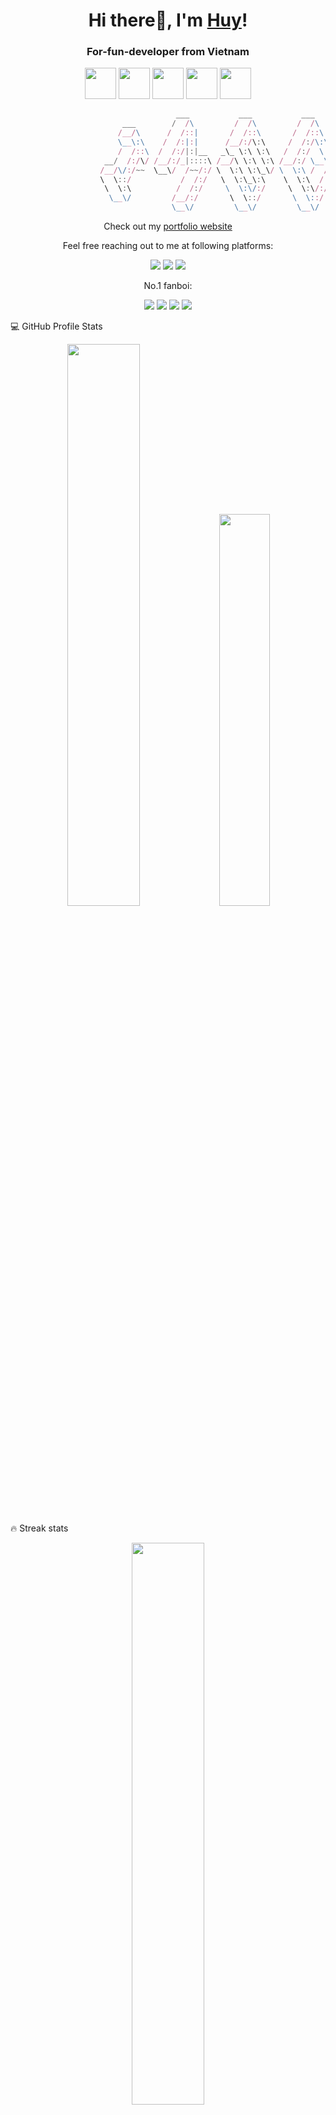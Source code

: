 <h1 align="center">Hi there👋, I'm <a href="https://github.com/imsohuy">Huy</a>!</h1>
<h3 align="center">For-fun-developer from Vietnam</h3>
<p align="center">
  <img width="50px" height="50px" src="https://i.pinimg.com/736x/54/12/11/541211d3d6faf98854cb9b3da2373c4e.jpg">
  <img width="50px" height="50px" src="https://i.pinimg.com/originals/57/64/32/576432ab92e270631eaab49f5a78f355.png">
  <img width="50px" height="50px" src="https://upload.wikimedia.org/wikipedia/vi/b/b7/Nyan_Cat_250px.png">
  <img width="50px" height="50px" src="https://encrypted-tbn0.gstatic.com/images?q=tbn:ANd9GcRbsCP4DoOEZNynDH8QHp5f9Ooe2Z-WnsUIUA&usqp=CAU">
  <img width="50px" height="50px" src="https://i.pinimg.com/originals/08/f0/ec/08f0ec9f38f376d384d9ddafd3e574d2.jpg">
</p>


```js
                                     ___           ___           ___           ___           ___                   
                         ___        /  /\         /  /\         /  /\         /  /\         /  /\          __      
                        /__/\      /  /::|       /  /::\       /  /::\       /  /:/        /  /:/         |  |\    
                        \__\:\    /  /:|:|      /__/:/\:\     /  /:/\:\     /  /:/        /  /:/          |  |:|   
                        /  /::\  /  /:/|:|__   _\_ \:\ \:\   /  /:/  \:\   /  /::\ ___   /  /:/           |  |:|   
                     __/  /:/\/ /__/:/_|::::\ /__/\ \:\ \:\ /__/:/ \__\:\ /__/:/\:\  /\ /__/:/     /\     |__|:|__ 
                    /__/\/:/~~  \__\/  /~~/:/ \  \:\ \:\_\/ \  \:\ /  /:/ \__\/  \:\/:/ \  \:\    /:/     /  /::::\
                    \  \::/           /  /:/   \  \:\_\:\    \  \:\  /:/       \__\::/   \  \:\  /:/     /  /:/~~~~
                     \  \:\          /  /:/     \  \:\/:/     \  \:\/:/        /  /:/     \  \:\/:/     /__/:/     
                      \__\/         /__/:/       \  \::/       \  \::/        /__/:/       \  \::/      \__\/      
                                    \__\/         \__\/         \__\/         \__\/         \__\/                  
```

<p align="center">Check out my <a href="https://github.com/imsohuy">portfolio website</a></p>

<p align="center">Feel free reaching out to me at following platforms:</p>

<p align="center">
  <a href="https://github.com/imsohuy"><img src="https://img.shields.io/badge/GitHub-100000?style=for-the-badge&logo=github&logoColor=white"></a>
  <a href="https://www.instagram.com/tomorrow.huuhuy/"><img src="https://img.shields.io/badge/Instagram-E4405F?style=for-the-badge&logo=instagram&logoColor=white"></a>
  <a href="https://imsohuy.notion.site/fe257eac3e47483aaacbea1325beeff4?v=0ea774cef23e46b781f16036b30407f7">
  <img src="https://img.shields.io/badge/Trade Blog-000000?style=for-the-badge&logo=notion&logoColor=white"></a>
</p>

<p align="center">No.1 fanboi:</p>
<p align="center">
  <img src="https://img.shields.io/badge/Android-3DDC84?style=for-the-badge&logo=android&logoColor=white">
  <img src="https://img.shields.io/badge/Windows-0078D6?style=for-the-badge&logo=windows&logoColor=white">
  <img src="https://img.shields.io/badge/Ethereum-3C3C3D?style=for-the-badge&logo=ethereum&logoColor=white">
  <img src="https://img.shields.io/badge/Java-007396?style=for-the-badge&logo=java&logoColor=white">
</p>

💻 GitHub Profile Stats
<p align="center">
   <img width="48%" src="https://github-readme-stats.vercel.app/api?username=imsohuy&show_icons=true&theme=tokyonight" />
   <img width="40.1%" src="https://github-readme-stats.vercel.app/api/top-langs/?username=imsohuy&layout=compact&theme=tokyonight" />
</p>

🔥 Streak stats
<p align="center">
  <img width="48%" src="http://github-readme-streak-stats.herokuapp.com?user=imsohuy&theme=tokyonight"/>
</p>

📊 Github stats
<p align="center">
  <img width="70%" src="https://activity-graph.herokuapp.com/graph?username=imsohuy&theme=react-dark"/>
</p>
